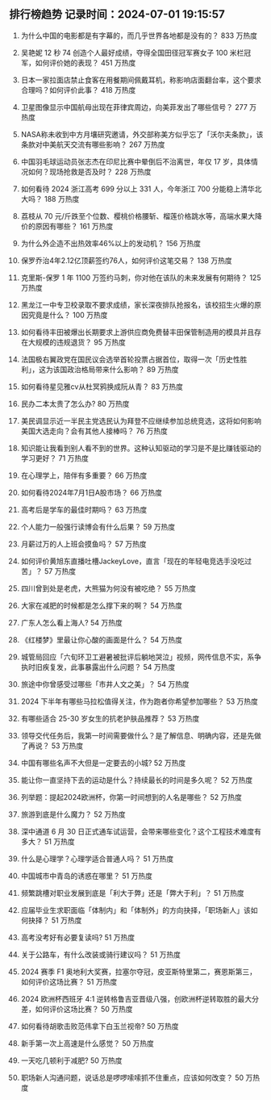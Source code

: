 
## 排行榜趋势 记录时间：2024-07-01 19:15:57
  
  1. 为什么中国的电影都是有字幕的，而几乎世界各地都是没有的？ 833 万热度
    
  2. 吴艳妮 12 秒 74 创造个人最好成绩，夺得全国田径冠军赛女子 100 米栏冠军，如何评价她的表现？ 451 万热度
    
  3. 日本一家拉面店禁止食客在用餐期间佩戴耳机，称影响店面翻台率，这个要求合理吗？如何评价此事？ 418 万热度
    
  4. 卫星图像显示中国航母出现在菲律宾周边，向美菲发出了哪些信号？ 277 万热度
    
  5. NASA称未收到中方月壤研究邀请，外交部称美方似乎忘了「沃尔夫条款」，该条款对中美航天交流有哪些影响？ 267 万热度
    
  6. 中国羽毛球运动员张志杰在印尼比赛中晕倒后不治离世，年仅 17 岁，具体情况如何？现场抢救是否及时？ 228 万热度
    
  7. 如何看待 2024 浙江高考 699 分以上 331 人，今年浙江 700 分能稳上清华北大吗？ 188 万热度
    
  8. 荔枝从 70 元/斤跌至个位数、樱桃价格腰斩、榴莲价格跳水等，高端水果大降价的原因有哪些？ 161 万热度
    
  9. 为什么外企造不出热效率46%以上的发动机？ 156 万热度
    
  10. 保罗乔治4年2.12亿顶薪签约76人，如何评价这笔交易？ 138 万热度
    
  11. 克里斯-保罗 1 年 1100 万签约马刺，你对他在该队的未来发展有何期待？ 125 万热度
    
  12. 黑龙江一中专卫校录取不要求成绩，家长深夜排队抢报名，该校招生火爆的原因究竟是什么？ 100 万热度
    
  13. 如何看待丰田被爆出长期要求上游供应商免费替丰田保管制造用的模具并且存在大规模的违规退货？ 95 万热度
    
  14. 法国极右翼政党在国民议会选举首轮投票占据首位，取得一次「历史性胜利」，这为该国政治格局带来什么影响？ 89 万热度
    
  15. 如何看待星见雅cv从杜冥鸦换成阮从青？ 83 万热度
    
  16. 民办二本太贵了怎么办? 80 万热度
    
  17. 美民调显示近一半民主党选民认为拜登不应继续参加总统竞选，这将如何影响美国大选走向？会有其他人接棒吗？ 76 万热度
    
  18. 知识能让我看到别人看不到的世界。这种认知驱动的学习是不是比赚钱驱动的学习更好？ 71 万热度
    
  19. 在心理学上，陪伴有多重要？ 66 万热度
    
  20. 如何看待2024年7月1日A股市场？ 66 万热度
    
  21. 高考后是学车的最佳时期吗？ 63 万热度
    
  22. 个人能力一般强行读博会有什么后果？ 59 万热度
    
  23. 月薪过万的人上班会摸鱼吗？ 57 万热度
    
  24. 如何评价黄旭东直播吐槽JackeyLove，直言「现在的年轻电竞选手没吃过苦」？ 57 万热度
    
  25. 四川曾到处是老虎，大熊猫为何没有被吃绝？ 55 万热度
    
  26. 大家在减肥的时候都是怎么撑下来的啊？ 54 万热度
    
  27. 广东人怎么看上海人? 54 万热度
    
  28. 《红楼梦》里最让你心酸的画面是什么？ 54 万热度
    
  29. 城管局回应「六旬环卫工避暑被批评后躺地哭泣」视频，网传信息不实，系争执时旧疾复发，此事暴露出什么问题？ 54 万热度
    
  30. 旅途中你曾感受过哪些「市井人文之美」？ 54 万热度
    
  31. 2024 下半年有哪些马拉松值得关注，作为跑者你希望参加哪些？ 53 万热度
    
  32. 有哪些适合 25-30 岁女生的抗老护肤品推荐？ 53 万热度
    
  33. 领导交代任务后，我第一时间需要做什么？是了解信息、明确内容，还是先做了再说？ 53 万热度
    
  34. 中国有哪些名声不大但是一定要去的小城? 52 万热度
    
  35. 能让你一直坚持下去的运动是什么？持续最长的时间是多久呢？ 52 万热度
    
  36. 列举题：提起2024欧洲杯，你第一时间想到的人名是哪些？ 52 万热度
    
  37. 旅游到底是什么魔力？ 52 万热度
    
  38. 深中通道 6 月 30 日正式通车试运营，会带来哪些变化？这个工程技术难度有多大？ 51 万热度
    
  39. 什么是心理学？心理学适合普通人吗？ 51 万热度
    
  40. 中国城市中青岛的诱惑在哪里？ 51 万热度
    
  41. 频繁跳槽对职业发展到底是「利大于弊」还是「弊大于利」？ 51 万热度
    
  42. 应届毕业生求职面临「体制内」和「体制外」的方向抉择，「职场新人」该如何抉择？ 51 万热度
    
  43. 高考没考好有必要复读吗? 51 万热度
    
  44. 关于公路车，有什么改装或骑行建议吗？ 51 万热度
    
  45. 2024 赛季 F1 奥地利大奖赛，拉塞尔夺冠，皮亚斯特里第二，赛恩斯第三，如何评价这场比赛？ 51 万热度
    
  46. 2024 欧洲杯西班牙 4:1 逆转格鲁吉亚晋级八强，创欧洲杯逆转取胜的最大分差，如何评价这场比赛？ 50 万热度
    
  47. 如何看待胡歌击败范伟拿下白玉兰视帝? 50 万热度
    
  48. 新手第一次上高速是什么感觉？ 50 万热度
    
  49. 一天吃几顿利于减肥? 50 万热度
    
  50. 职场新人沟通问题，说话总是啰啰嗦嗦抓不住重点，应该如何改变？ 50 万热度
    